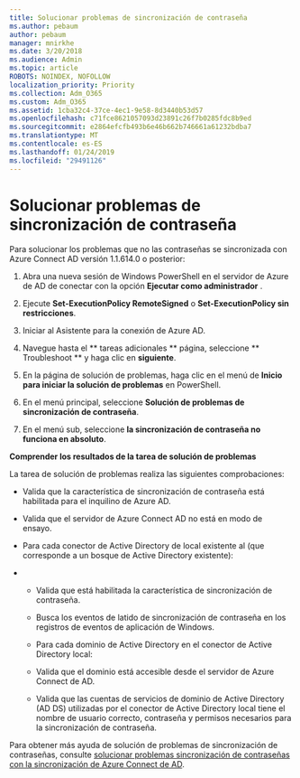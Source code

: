 ```yaml
---
title: Solucionar problemas de sincronización de contraseña
ms.author: pebaum
author: pebaum
manager: mnirkhe
ms.date: 3/20/2018
ms.audience: Admin
ms.topic: article
ROBOTS: NOINDEX, NOFOLLOW
localization_priority: Priority
ms.collection: Adm_O365
ms.custom: Adm_O365
ms.assetid: 1cba32c4-37ce-4ec1-9e58-8d3440b53d57
ms.openlocfilehash: c71fce8621057093d23891c26f7b0285fdc8b9ed
ms.sourcegitcommit: e2864efcfb493b6e46b662b746661a61232bdba7
ms.translationtype: MT
ms.contentlocale: es-ES
ms.lasthandoff: 01/24/2019
ms.locfileid: "29491126"
---
```

# <a name="troubleshoot-password-synchronization"></a>Solucionar problemas de sincronización de contraseña

Para solucionar los problemas que no las contraseñas se sincronizada con Azure Connect AD versión 1.1.614.0 o posterior:
  
1. Abra una nueva sesión de Windows PowerShell en el servidor de Azure de AD de conectar con la opción **Ejecutar como administrador** . 
    
2. Ejecute **Set-ExecutionPolicy RemoteSigned** o **Set-ExecutionPolicy sin restricciones**. 
    
3. Iniciar al Asistente para la conexión de Azure AD.
    
4. Navegue hasta el ** tareas adicionales ** página, seleccione ** Troubleshoot ** y haga clic en **siguiente**. 
    
5. En la página de solución de problemas, haga clic en el menú de **Inicio para iniciar la solución de problemas** en PowerShell. 
    
6. En el menú principal, seleccione **Solución de problemas de sincronización de contraseña**. 
    
7. En el menú sub, seleccione **la sincronización de contraseña no funciona en absoluto**. 
    
 **Comprender los resultados de la tarea de solución de problemas**
  
La tarea de solución de problemas realiza las siguientes comprobaciones:
  
- Valida que la característica de sincronización de contraseña está habilitada para el inquilino de Azure AD.
    
- Valida que el servidor de Azure Connect AD no está en modo de ensayo.
    
- Para cada conector de Active Directory de local existente al (que corresponde a un bosque de Active Directory existente):
    
- 
  - Valida que está habilitada la característica de sincronización de contraseña.
    
  - Busca los eventos de latido de sincronización de contraseña en los registros de eventos de aplicación de Windows.
    
  - Para cada dominio de Active Directory en el conector de Active Directory local:
    
  - Valida que el dominio está accesible desde el servidor de Azure Connect de AD.
    
  - Valida que las cuentas de servicios de dominio de Active Directory (AD DS) utilizadas por el conector de Active Directory local tiene el nombre de usuario correcto, contraseña y permisos necesarios para la sincronización de contraseña.
    
Para obtener más ayuda de solución de problemas de sincronización de contraseñas, consulte [solucionar problemas sincronización de contraseñas con la sincronización de Azure Connect de AD](https://docs.microsoft.com/en-us/azure/active-directory/connect/active-directory-aadconnectsync-troubleshoot-password-synchronization).
  

